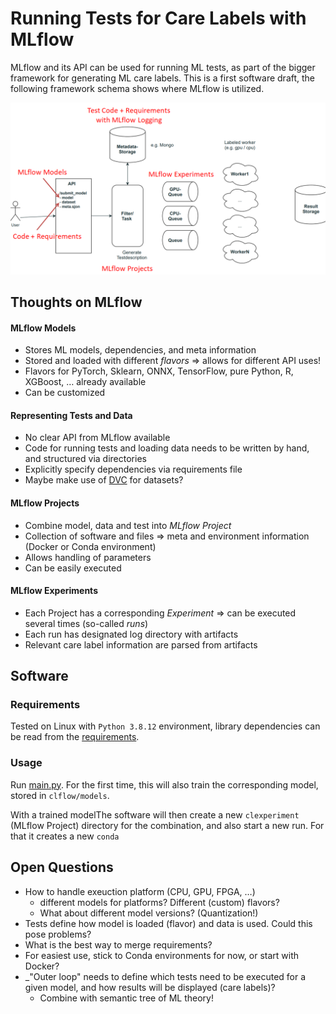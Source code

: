 # Running Tests for Care Labels with MLflow

MLflow and its API can be used for running ML tests, as part of the bigger framework for generating ML care labels. This is a first software draft, the following framework schema shows where MLflow is utilized.

![Framework](assets/schema.PNG)

## Thoughts on MLflow

#### MLflow Models
- Stores ML models, dependencies, and meta information
- Stored and loaded with different _flavors_ => allows for different API uses!
- Flavors for PyTorch, Sklearn, ONNX, TensorFlow, pure Python, R, XGBoost, … already available
- Can be customized

#### Representing Tests and Data
- No clear API from MLflow available
- Code for running tests and loading data needs to be written by hand, and structured via directories
- Explicitly specify dependencies via requirements file
- Maybe make use of [DVC](https://dvc.org/) for datasets?

#### MLflow Projects
- Combine model, data and test into _MLflow Project_
- Collection of software and files => meta and environment information (Docker or Conda environment)
- Allows handling of parameters
- Can be easily executed

#### MLflow Experiments
- Each Project has a corresponding _Experiment_ => can be executed several times (so-called _runs_)
- Each run has designated log directory with artifacts
- Relevant care label information are parsed from artifacts


## Software

### Requirements
Tested on Linux with `Python 3.8.12` environment, library dependencies can be read from the [requirements](requirements.txt).

### Usage
Run [main.py](main.py). For the first time, this will also train the corresponding model, stored in `clflow/models`.

With a trained modelThe software will then create a new `clexperiment` (MLflow Project) directory for the combination, and also start a new run. For that it creates a new `conda`

## Open Questions
- How to handle exeuction platform (CPU, GPU, FPGA, …)
    - different models for platforms? Different (custom) flavors? 
    - What about different model versions? (Quantization!)
- Tests define how model is loaded (flavor) and data is used. Could this pose problems?
- What is the best way to merge requirements? 
- For easiest use, stick to Conda environments for now, or start with Docker?
- _"Outer loop" needs to define which tests need to be executed for a given model, and how results will be displayed (care labels)?
    - Combine with semantic tree of ML theory!

